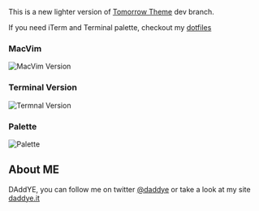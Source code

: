 This is a new lighter version of [Tomorrow Theme](https://github.com/chriskempson/tomorrow-theme/tree/dev) dev branch.

If you need iTerm and Terminal palette, checkout my [dotfiles](https://github.com/DAddYE/dotfiles)

### MacVim

![MacVim Version](http://f.cl.ly/items/3a2H2O2T2X3A390o063T/tomorrow.macvim.png)

### Terminal Version

![Termnal Version](http://f.cl.ly/items/2F2T3U1U080m2M1k110B/tomorrow.term.png)

### Palette

![Palette](http://f.cl.ly/items/0r3y1G2g2S0U3L0O181A/Tomorrow.png)

## About ME

DAddYE, you can follow me on twitter [@daddye](http://twitter.com/daddye) or take a look at my site [daddye.it](http://www.daddye.it)

